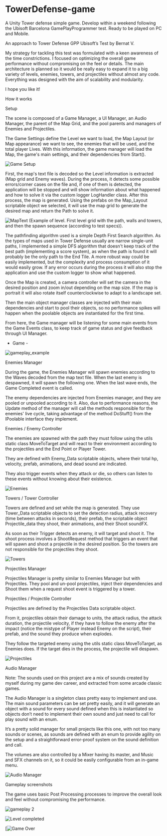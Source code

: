 # TowerDefense-game
A Unity Tower defense simple game. Develop within a weekend following the Ubisoft Barcelona GamePlayProgrammer test.
Ready to be played on PC and Mobile.

An approach to Tower Defense GPP Ubisoft’s Test by Bernat V.

My strategy for tackling this test was formulated with a keen awareness of the time constrictions. I focused on optimizing the overall game performance without compromising on the feel or details.
The main architecture is planned so it would be really easy to expand it to a big variety of levels, enemies, towers, and projectiles without almost any code.
Everything was designed with the aim of scalability and modularity.

I hope you like it!

How it works

Setup

The scene is composed of a Game Manager, a UI Manager, an Audio Manager, the parent of the Map Grid, and the pool parents and managers of Enemies and Projectiles.

The Game Settings define the Level we want to load, the Map Layout (or Map appearance) we want to see, the enemies that will be used, and the total player Lives.
With this information, the game manager will load the Map, the game's main settings, and their dependencies from Start().

![Game Setup](https://github.com/BernatVidal/TowerDefense-game/blob/main/Screenshots/editor_setup.png)


First, the map's text file is decoded so the Level information is extracted (Map grid and Enemy waves).
During the process, it detects some possible errors/corner cases on the file and, if one of them is detected,  the application will be stopped and will show information about what happened and how to solve it via the custom logger LogHandler class.
After this process, the map is generated. Using the prefabs on the Map_Layout scriptable object we selected, it will use the map grid to generate the desired map and return the Path to solve it.

![MapText](https://github.com/BernatVidal/TowerDefense-game/blob/main/Screenshots/levelText.png)
(Example of level. First level grid with the path, walls and towers, and then the spawn sequence (according to test specs)).

The pathfinding algorithm used is a simple Depth First Search algorithm. As the types of maps used in Tower Defense usually are narrow single-unit paths, I implemented a simple DFS algorithm that doesn't keep track of the best path (implementing a score system), as when the path is found it will probably be the only path to the End Tile. A more robust way could be easily implemented, but the complexity and process consumption of it would easily grow.
If any error occurs during the process it will also stop the application and use the custom logger to show what happened.

Once the Map is created, a camera controller will set the camera in the desired position and zoom in/out depending on the map size. If the map is portrait it will also rotate itself counterclockwise to adapt to a landscape set.

Then the main object manager classes are injected with their main dependencies and start to pool their objects, so no performance spikes will happen when the poolable objects are instantiated for the first time.

From here, the Game manager will be listening for some main events from the Game Events class, to keep track of game status and give feedback through UI Manager.


- Game -

![gameplay_example](https://github.com/BernatVidal/TowerDefense-game/blob/main/Screenshots/gameplay1.png)

Enemies Manager

During the game, the Enemies Manager will spawn enemies according to the Waves decoded from the map text file. When the last enemy is despawned, it will spawn the following one. When the last wave ends, the Game Completed event is called.

The enemy dependencies are injected from Enemies manager, and they are pooled or unpooled according to it.
Also, due to performance reasons, the Update method of the manager will call the methods responsible for the enemies' live cycle, taking advantage of the method DoStuff() from the IPoolable interface they implement.


Enemies / Enemy Controller

The enemies are spawned with the path they must follow using the utils static class MoveToTarget and will react to their environment according to the projectiles and the End Point or Player Tower. 

They are defined with Enemy_Data scriptable objects, where their total hp, velocity, prefab, animations, and dead sound are indicated.

They also trigger events when they attack or die, so others can listen to these events without knowing about their existence.

![Enemies](https://github.com/BernatVidal/TowerDefense-game/blob/main/Screenshots/enemyController_ScriptableObj.png)


Towers / Tower Controller

Towers are defined and set while the map is generated. They use Tower_Data scriptable objects to set the detection radius, attack recovery (time between attacks in seconds), their prefab, the scriptable object Projectile_data they shoot, their animations, and their Shoot soundFX.

As soon as their Trigger detects an enemy, it will target and shoot it.
The shoot process involves a ShootRequest method that triggers an event that will spawn and shoot a projectile in the desired position.
So the towers are not responsible for the projectiles they shoot.

![Towers](https://github.com/BernatVidal/TowerDefense-game/blob/main/Screenshots/tower_scriptableObj.png)


Projectiles Manager

Projectiles Manager is pretty similar to Enemies Manager but with Projectiles.
They pool and un-pool projectiles, inject their dependencies and Shoot them when a request shoot event is triggered by a tower.


Projectiles / Projectile Controller

Projectiles are defined by the Projectiles Data scriptable object.

From it, projectiles obtain their damage to units, the attack radius, the attack duration, the projectile velocity, if they have to follow the enemy after the impact (notice the mistype of Player instead Enemy on the script), their prefab, and the sound they produce when explodes.

They follow the targeted enemy using the utils static class MoveToTarget, as Enemies does.
If the target dies in the process, the projectile will despawn.

![Projectiles](https://github.com/BernatVidal/TowerDefense-game/blob/main/Screenshots/projectileBomb_scriptableObj.png)


Audio Manager

Note: The sounds used on this project are a mix of sounds created by myself during my game dev career, and extracted from some arcade classic games.

The Audio Manager is a singleton class pretty easy to implement and use. 
The main sound parameters can be set pretty easily, and it will generate an object with a sound for every sound defined when this is instantiated so objects don’t need to implement their own sound and just need to call for play sound with an enum.

It’s a pretty solid manager for small projects like this one, with not too many sounds or scenes, as sounds are defined with an enum to provide agility on the setup and a straightforward error-proof system on the sound definition and call.

The volumes are also controlled by a Mixer having its master, and Music and SFX channels on it, so it could be easily configurable from an in-game menu.

![Audio Manager](https://github.com/BernatVidal/TowerDefense-game/blob/main/Screenshots/audioManager.png)


Gameplay screenshots

The game uses basic Post Processing processes to improve the overall look and feel without compromising the performance.

![gameplay 2](https://github.com/BernatVidal/TowerDefense-game/blob/main/Screenshots/gameplay2.png)

![Level completed](https://github.com/BernatVidal/TowerDefense-game/blob/main/Screenshots/levelCompleted.png)

[![Game Over](https://github.com/BernatVidal/TowerDefense-game/blob/main/Screenshots/gameOver.png)

